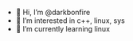 - 👋 Hi, I’m @darkbonfire
- 👀 I’m interested in c++, linux, sys
- 🌱 I’m currently learning linux

<!---
darkbonfire/darkbonfire is a ✨ special ✨ repository because its `README.md` (this file) appears on your GitHub profile.
You can click the Preview link to take a look at your changes.
--->
